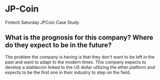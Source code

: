 # JP-Coin
Fintech Saturday JPCoin Case Study




## What is the prognosis for this company? Where do they expect to be in the future?
The problem the company is having is that they don't want to be left in the past and want to adapt to the modern times.
This company expects to develop a stablecoin linked to the US dollar utilizing the ether platform and expects to be the first one in their industry to step on the field.
